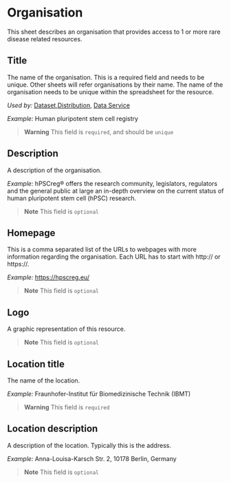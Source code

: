 # Organisation
This sheet describes an organisation that provides access to 1 or more rare disease related resources.

## Title
The name of the organisation. This is a required field and needs to be unique. Other sheets will refer organisations by their name. 
The name of the organisation needs to be unique within the spreadsheet for the resource.

*Used by:*
[Dataset](Dataset.md),[Distribution](Distribution.md), [Data Service](DataService.md)

*Example:*
Human pluripotent stem cell registry

> **Warning** This field is `required`, and should be `unique`

## Description
A description of the organisation.

*Example:*
hPSCreg® offers the research community, legislators, regulators and the general public at large an in-depth overview on
the current status of human pluripotent stem cell (hPSC) research.
> **Note** This field is `optional`

## Homepage
This is a comma separated list of the URLs to webpages with more information regarding the organisation. Each URL has to
start with http:// or https://.

*Example:*
https://hpscreg.eu/
> **Note** This field is `optional`

## Logo
A graphic representation of this resource.
> **Note** This field is `optional`

## Location title
The name of the location.

*Example:*
Fraunhofer-Institut für Biomedizinische Technik (IBMT)
> **Warning** This field is `required`

## Location description
A description of the location. Typically this is the address.

*Example:*
Anna-Louisa-Karsch Str. 2, 10178 Berlin, Germany
> **Note** This field is `optional`
